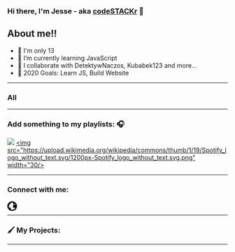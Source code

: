 ### Hi there, I'm Jesse - aka [codeSTACKr][website] 👋

## About me!!

- 🔭 I'm only 13
- 🌱 I’m currently learning JavaScript
- 👯 I collaborate with DetektywNaczos, Kubabek123 and more...
- 🥅 2020 Goals: Learn JS, Build Website

---
### All
---

### Add something to my playlists: 🎧

[<img src="https://upload.wikimedia.org/wikipedia/commons/thumb/6/6a/Youtube_Music_icon.svg/240px-Youtube_Music_icon.svg.png" width="3" />](https://music.youtube.com/playlist?list=PLsi7NgyWLhZTjE3iL2DlulV_62KPsVoKP&jct=5Md2vu19PwSs_zn4feRxQ6fSg6NeyQ)
[<img src="https://upload.wikimedia.org/wikipedia/commons/thumb/1/19/Spotify_logo_without_text.svg/1200px-Spotify_logo_without_text.svg.png" width="30/>](https://spotify.com)

---

### Connect with me:

[<img align="left" alt="codeSTACKr.com" width="22px" src="https://raw.githubusercontent.com/iconic/open-iconic/master/svg/globe.svg" />][website]

<br />

---

### 🖌️ My Projects:



---

[website]: http://errorcraft.pl
